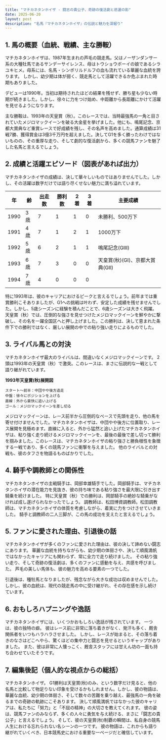 ```yaml
---
title: "マチカネタンホイザ - 闘志の貴公子、奇跡の復活劇と悲運の影"
date: 2025-06-20
layout: post
description: "名馬『マチカネタンホイザ』の伝説と魅力を深堀り"
---
```


## 1. 馬の概要（血統、戦績、主な勝鞍）

マチカネタンホイザは、1987年生まれの芦毛の競走馬。父はノーザンダンサー系の大種牡馬であるサンデーサイレンス、母はトウショウボーイの娘であるシラユキヒメ。母系には、名馬・シンボリルドルフの血も流れている華麗な血統を誇ります。  しかし、幼少期は体が弱く、競走馬として活躍できるか危ぶまれた時期もありました。

デビューは1990年。当初は期待されたほどの結果を残せず、勝ち星も少ない時期が続きました。しかし、徐々に力をつけ始め、中距離から長距離にかけて活躍を見せるようになります。

主な勝鞍は、1993年の天皇賞（秋）。このレースでは、当時最強馬の一角と目されていたメジロマックイーンを破る大金星を挙げました。他にも、鳴尾記念、京都大賞典など重賞レースで好成績を残し、その名声を高めました。通算成績は31戦7勝、獲得賞金は3億3千万円を超えました。決してG1を多く勝ったわけではないものの、その重厚な走り、そして劇的な復活劇から、多くの競馬ファンを魅了した名馬と言えるでしょう。


## 2. 成績と活躍エピソード（図表があれば出力）

マチカネタンホイザの成績は、決して華々しいものではありませんでした。しかし、その活躍は数字だけでは語り尽くせない魅力に満ち溢れています。

| 年 | 齢 | 出走数 | 勝利数 | 2着 | 3着 | 主要成績 |
|---|---|---|---|---|---|---|
| 1990 | 3歳 | 7 | 1 | 1 | 0 | 未勝利、500万下 |
| 1991 | 4歳 | 7 | 1 | 2 | 1 | 1000万下 |
| 1992 | 5歳 | 6 | 2 | 1 | 1 | 鳴尾記念(GIII) |
| 1993 | 6歳 | 7 | 3 | 0 | 0 | 天皇賞(秋)(GI)、京都大賞典(GII) |
| 1994 | 7歳 | 4 | 0 | 0 | 0 |  |


特に1993年は、彼のキャリアにおけるピークと言えるでしょう。前年までは重賞勝利こそありましたが、G1への挑戦は叶わず、安定した成績を残せませんでした。しかし、5歳シーズンに経験を積んだことで、6歳シーズンは大きく飛躍。天皇賞（秋）では、圧倒的な強さを見せつけたメジロマックイーンを鮮やかに撃破し、その名を一躍全国区へと押し上げました。この勝利は、決して恵まれた条件下での勝利ではなく、厳しい展開の中での粘り強い走りによるものでした。


## 3. ライバル馬との対決

マチカネタンホイザ最大のライバルは、間違いなくメジロマックイーンです。  2頭は1993年の天皇賞（秋）で激突。このレースは、まさに伝説的な一戦として語り継がれています。

**1993年天皇賞(秋)展開図**

```
スタート～前半：中団やや後方追走
中盤：徐々にポジションを上げる
直線：外から豪快に追い上げる
ゴール：メジロマックイーンを差し切る
```

メジロマックイーンは、レース前半から圧倒的なペースで先頭を走り、他の馬を寄せ付けませんでした。マチカネタンホイザは、中団やや後方に位置取り、レース展開を見極めます。直線に入ると、外から猛然と追い上げたマチカネタンホイザは、粘り強く走り続けるメジロマックイーンを、最後の最後で差し切って勝利を掴みました。このレースは、マチカネタンホイザの粘り強さと勝負根性を象徴する一戦であり、多くの競馬ファンに衝撃を与えました。  他のライバルとの対戦も、彼のタフさを物語るものばかりでした。


## 4. 騎手や調教師との関係性

マチカネタンホイザの主戦騎手は、岡部幸雄騎手でした。岡部騎手は、マチカネタンホイザの潜在能力を見抜き、彼の持ち味である粘り強さを最大限に引き出す騎乗を続けました。  特に天皇賞（秋）での勝利は、岡部騎手の絶妙な騎乗がなければ成し遂げられなかったでしょう。  調教師は、松田博資調教師。松田調教師は、マチカネタンホイザの体質を考慮しながら、着実に力をつけさせていきました。  騎手と調教師の二人三脚が、この馬の成功を支えたと言えるでしょう。


## 5. ファンに愛された理由、引退後の話

マチカネタンホイザが多くのファンに愛された理由は、彼の決して諦めない闘志にあります。  華麗な血統を持ちながらも、幼少期の体弱さや、決して順風満帆ではなかったキャリアにも関わらず、常に全力で走り続けました。  その粘り強い走り、そして奇跡の復活劇は、多くのファンに感動を与え、共感を呼びました。  芦毛の美しい馬体も、彼の魅力を高める要素の一つでした。

引退後は、種牡馬となりましたが、残念ながら大きな成功は収めませんでした。しかし、彼の血統は、現代の競走馬の中に受け継がれ、その存在感を示し続けています。


## 6. おもしろハプニングや逸話

マチカネタンホイザには、いくつかおもしろい逸話が残されています。  一つは、彼の独特の癖。  彼はレース前に非常に落ち着きがなく、発汗も多く、厩舎関係者をいつもハラハラさせました。  しかし、レースが始まると、その落ち着きのなさはどこへやら、驚くほどの集中力と闘志を見せるというギャップがありました。  また、彼は非常に人懐っこく、厩舎スタッフには甘えん坊の一面も持ち合わせていたそうです。


## 7. 編集後記（個人的な視点からの総括）

マチカネタンホイザ。  G1勝利は天皇賞(秋)のみ、という数字だけ見ると、他の名馬と比較して物足りない印象を受けるかもしれません。しかし、彼の物語は、華麗な血統、幼少期の体弱さ、そして数々の苦難を乗り越え、最強馬の一角を破るまでの奇跡の軌跡にこそあります。  決して順風満帆ではなかった彼のキャリアは、私たちに「努力」と「不屈の精神」の大切さを教えてくれます。  彼の姿は、競馬ファンのみならず、多くの人々に勇気を与え続ける、まさに「闘志の貴公子」と言えるでしょう。  そして、彼の天皇賞(秋)制覇の瞬間は、私自身の競馬人生における忘れられない名シーンの一つです。  彼の物語は、これからも語り継がれていくべき、日本競馬史における重要な一ページだと確信しています。
